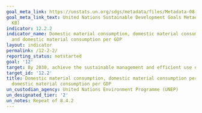 ```yaml
---
goal_meta_link: https://unstats.un.org/sdgs/metadata/files/Metadata-08-04-02.pdf
goal_meta_link_text: United Nations Sustainable Development Goals Metadata (PDF 59
  KB)
indicator: 12.2.2
indicator_name: Domestic material consumption, domestic material consumption per capita,
  and domestic material consumption per GDP
layout: indicator
permalink: /12-2-2/
reporting_status: notstarted
goal: '12'
target: By 2030, achieve the sustainable management and efficient use of natural resources
target_id: '12.2'
title: Domestic material consumption, domestic material consumption per capita, and
  domestic material consumption per GDP
un_custodian_agency: United Nations Environment Programme (UNEP)
un_designated_tier: '2'
un_notes: Repeat of 8.4.2
---
```

